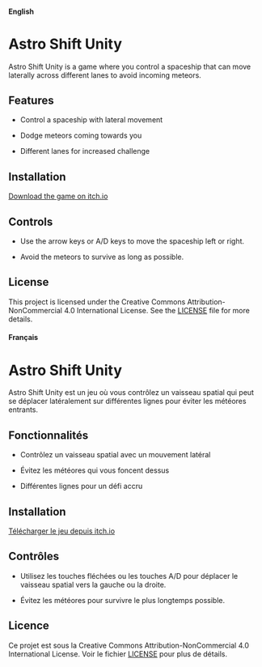 #### English

Astro Shift Unity
=================

Astro Shift Unity is a game where you control a spaceship that can move laterally across different lanes to avoid incoming meteors.

Features
--------

*   Control a spaceship with lateral movement
    
*   Dodge meteors coming towards you
    
*   Different lanes for increased challenge
    

Installation
------------

[Download the game on itch.io](https://golfocean33.itch.io/astroshift)


Controls
--------

*   Use the arrow keys or A/D keys to move the spaceship left or right.
    
*   Avoid the meteors to survive as long as possible.
    

License
-------

This project is licensed under the Creative Commons Attribution-NonCommercial 4.0 International License. See the [LICENSE](https://github.com/GolfOcean334/Astro-Shift-Unity/blob/main/LICENSE) file for more details.

#### Français

Astro Shift Unity
=================

Astro Shift Unity est un jeu où vous contrôlez un vaisseau spatial qui peut se déplacer latéralement sur différentes lignes pour éviter les météores entrants.

Fonctionnalités
---------------

*   Contrôlez un vaisseau spatial avec un mouvement latéral
    
*   Évitez les météores qui vous foncent dessus
    
*   Différentes lignes pour un défi accru
    

Installation
------------

[Télécharger le jeu depuis itch.io](https://golfocean33.itch.io/astroshift)

    

Contrôles
---------

*   Utilisez les touches fléchées ou les touches A/D pour déplacer le vaisseau spatial vers la gauche ou la droite.
    
*   Évitez les météores pour survivre le plus longtemps possible.
    

Licence
-------

Ce projet est sous la Creative Commons Attribution-NonCommercial 4.0 International License. Voir le fichier [LICENSE](https://github.com/GolfOcean334/Astro-Shift-Unity/blob/main/LICENSE) pour plus de détails.
